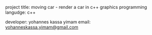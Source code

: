 project title: moving car - render a car in c++ graphics 
programming langudge: c++  


developer: yohannes kassa yimam
email: yohanneskassa.yimam@gmail.com 